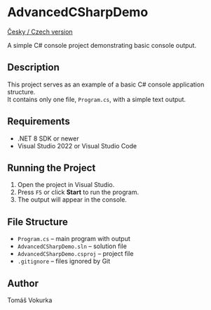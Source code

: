 # AdvancedCSharpDemo
[Česky / Czech version](README.cs.md)

A simple C# console project demonstrating basic console output.

## Description

This project serves as an example of a basic C# console application structure.  
It contains only one file, `Program.cs`, with a simple text output.

## Requirements

- .NET 8 SDK or newer
- Visual Studio 2022 or Visual Studio Code

## Running the Project

1. Open the project in Visual Studio.
2. Press `F5` or click **Start** to run the program.
3. The output will appear in the console.

## File Structure

- `Program.cs` – main program with output
- `AdvancedCSharpDemo.sln` – solution file
- `AdvancedCSharpDemo.csproj` – project file
- `.gitignore` – files ignored by Git

## Author

Tomáš Vokurka
